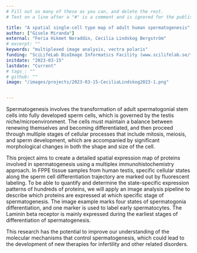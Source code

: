 ```yaml
---
# Fill out as many of these as you can, and delete the rest.
# Text on a line after a "#" is a comment and is ignored for the published page.

title: "A spatial single-cell type map of adult human spermatogenesis"
author: ["Gisele Miranda"]
external: "Feria Hikmet Noraddin, Cecilia Lindskog Bergström"
# excerpt: ""
keywords: "multiplexed image analysis, vectra polaris"
funding: "SciLifeLab BioImage Informatics Facility (www.scilifelab.se/facilities/bioimage-informatics)"
initdate: "2023-03-15"
lastdate: "Current"
# tags_: ""
# github: ""
image: "/images/projects/2023-03-15-CeciliaLindskog2023-1.png"


---
```



Spermatogenesis involves the transformation of adult spermatogonial stem cells into fully developed sperm cells, which is governed by the testis niche/microenvironment. The cells must maintain a balance between renewing themselves and becoming differentiated, and then proceed through multiple stages of cellular processes that include mitosis, meiosis, and sperm development, which are accompanied by significant morphological changes in both the shape and size of the cell.
 
This project aims to create a detailed spatial expression map of proteins involved in spermatogenesis using a multiplex immunohistochemistry approach.
In FPPE tissue samples from human testis, specific cellular states along the sperm cell differentiation trajectory are marked out by fluorescent labeling. To be able to quantify and determine the state-specific expression patterns of hundreds of proteins, we will apply an image analysis pipeline to describe which proteins are expressed at which specific stage of spermatogenesis. The image example marks four states of spermatogonia differentiation, and one marker is used to label early spermatocytes. The Laminin beta receptor is mainly expressed during the earliest stages of differentiation of spermatogenesis.
 
This research has the potential to improve our understanding of the molecular mechanisms that control spermatogenesis, which could lead to the development of new therapies for infertility and other related disorders.